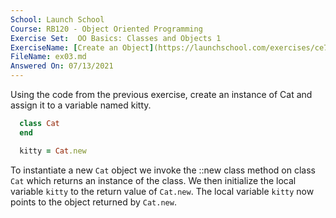 ```yaml
---
School: Launch School  
Course: RB120 - Object Oriented Programming  
Exercise Set:  OO Basics: Classes and Objects 1  
ExerciseName: [Create an Object](https://launchschool.com/exercises/ce73d7fc)  
FileName: ex03.md  
Answered On: 07/13/2021  
---
```


Using the code from the previous exercise, create an instance of Cat and assign it to a variable named kitty.

```ruby
  class Cat
  end

  kitty = Cat.new
``` 
To instantiate a new `Cat` object we invoke the ::new class method on class `Cat` which returns an instance of the class.  We then initialize the local variable `kitty` to the return value of `Cat.new`. The local variable `kitty` now points to the object returned by `Cat.new`.